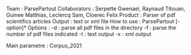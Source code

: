 Team : ParsePartout
Collaborators : Serpette Gwenael, Raynaud Titouan, Guinee Matthias, Leclercq Sam, Cloerec Felix
Product : Parser of pdf scientifics articles
Output : text or xml file
How to use : ParsePartout [-option]*
Options : 
  -d <directory>       : parse all pdf files in the directory
  -f <file> <number>   : parse the number of pdf files indicated
  -t                   : text output
  -x                   : xml output

Main parametre : Corpus_2021
